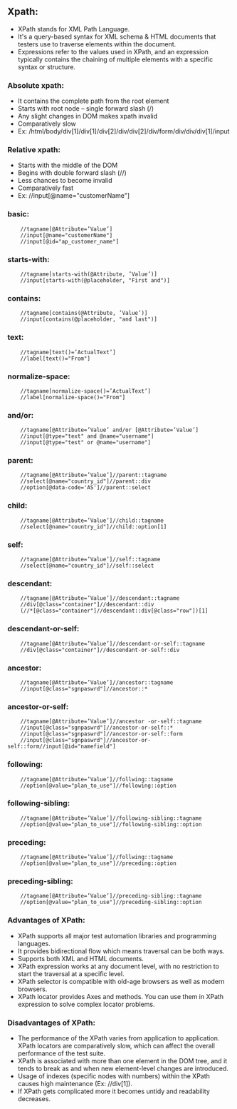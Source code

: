 ## Xpath:
- XPath stands for XML Path Language. 
- It's a query-based syntax for XML schema & HTML documents that testers use to traverse elements within the document. 
- Expressions refer to the values used in XPath, and an expression typically contains the chaining of multiple 
  elements with a specific syntax or structure.


### Absolute xpath:
 - It contains the complete path from the root element 
 - Starts with root node – single forward slash (/)
 - Any slight changes in DOM makes xpath invalid 
 - Comparatively slow
 - Ex: /html/body/div[1]/div[1]/div[2]/div/div[2]/div/form/div/div/div[1]/input


### Relative xpath:
- Starts with the middle of the DOM
- Begins with double forward slash (//)
- Less chances to become invalid
- Comparatively fast
- Ex: //input[@name="customerName"]


### basic:  
```
    //tagname[@Attribute=’Value’]
    //input[@name="customerName"]
    //input[@id="ap_customer_name"]
```

### starts-with:  
```
    //tagname[starts-with(@Attribute, ’Value’)]
    //input[starts-with(@placeholder, "First and")]
```


### contains:  
```
    //tagname[contains(@Attribute, ’Value’)]
    //input[contains(@placeholder, "and last")]
```


### text:  
```
    //tagname[text()=’ActualText’]
    //label[text()="From"]
```


### normalize-space:  
```
    //tagname[normalize-space()=’ActualText’]
    //label[normalize-space()="From"]
```


### and/or:  
```
    //tagname[@Attribute=’Value’ and/or [@Attribute=’Value’]
    //input[@type="text" and @name="username"]
    //input[@type="test" or @name="username"]
```


### parent:  
```
    //tagname[@Attribute=’Value’]//parent::tagname
    //select[@name="country_id"]//parent::div
    //option[@data-code='AS']//parent::select
```


### child:  
```
    //tagname[@Attribute=’Value’]//child::tagname
    //select[@name="country_id"]//child::option[1]
```


### self:  
```
    //tagname[@Attribute=’Value’]//self::tagname
    //select[@name="country_id"]//self::select
```


### descendant:  
```
    //tagname[@Attribute=’Value’]//descendant::tagname
    //div[@class="container"]//descendant::div
    (//*[@class="container"]//descendant::div[@class="row"])[1]
```


### descendant-or-self:  
```
    //tagname[@Attribute=’Value’]//descendant-or-self::tagname
    //div[@class="container"]//descendant-or-self::div
```


### ancestor:  
```
    //tagname[@Attribute=’Value’]//ancestor::tagname
    //input[@class="sgnpaswrd"]//ancestor::*
```


### ancestor-or-self:  
```
    //tagname[@Attribute=’Value’]//ancestor -or-self::tagname
    //input[@class="sgnpaswrd"]//ancestor-or-self::*
    //input[@class="sgnpaswrd"]//ancestor-or-self::form
    //input[@class="sgnpaswrd"]//ancestor-or-self::form//input[@id="namefield"]
```


### following:  
```
    //tagname[@Attribute=’Value’]//follwing::tagname
    //option[@value="plan_to_use"]//following::option
```


### following-sibling:  
```
    //tagname[@Attribute=’Value’]//following-sibling::tagname
    //option[@value="plan_to_use"]//following-sibling::option
```


### preceding:  
```
    //tagname[@Attribute=’Value’]//follwing::tagname
    //option[@value="plan_to_use"]//preceding::option
```


### preceding-sibling: 
``` 
    //tagname[@Attribute=’Value’]//preceding-sibling::tagname
    //option[@value="plan_to_use"]//preceding-sibling::option
```



### Advantages of XPath:
- XPath supports all major test automation libraries and programming languages.
- It provides bidirectional flow which means traversal can be both ways.
- Supports both XML and HTML documents.
- XPath expression works at any document level, with no restriction to start the traversal at a specific level.
- XPath selector is compatible with old-age browsers as well as modern browsers.
- XPath locator provides Axes and methods. You can use them in XPath expression to solve complex locator problems.


### Disadvantages of XPath:
- The performance of the XPath varies from application to application. XPath locators are comparatively slow, 
  which can affect the overall performance of the test suite.
- XPath is associated with more than one element in the DOM tree, and it tends to break as and when new 
  element-level changes are introduced.
- Usage of indexes (specific nodes with numbers) within the XPath causes high maintenance (Ex: //div[1]).
- If XPath gets complicated more it becomes untidy and readability decreases.

